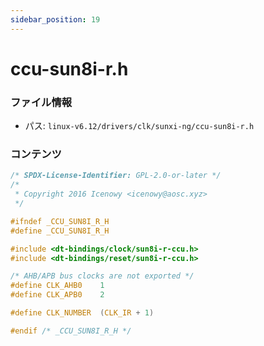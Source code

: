 ```yaml
---
sidebar_position: 19
---
```

# ccu-sun8i-r.h

### ファイル情報

- パス: `linux-v6.12/drivers/clk/sunxi-ng/ccu-sun8i-r.h`

### コンテンツ

```h
/* SPDX-License-Identifier: GPL-2.0-or-later */
/*
 * Copyright 2016 Icenowy <icenowy@aosc.xyz>
 */

#ifndef _CCU_SUN8I_R_H
#define _CCU_SUN8I_R_H

#include <dt-bindings/clock/sun8i-r-ccu.h>
#include <dt-bindings/reset/sun8i-r-ccu.h>

/* AHB/APB bus clocks are not exported */
#define CLK_AHB0	1
#define CLK_APB0	2

#define CLK_NUMBER	(CLK_IR + 1)

#endif /* _CCU_SUN8I_R_H */

```
